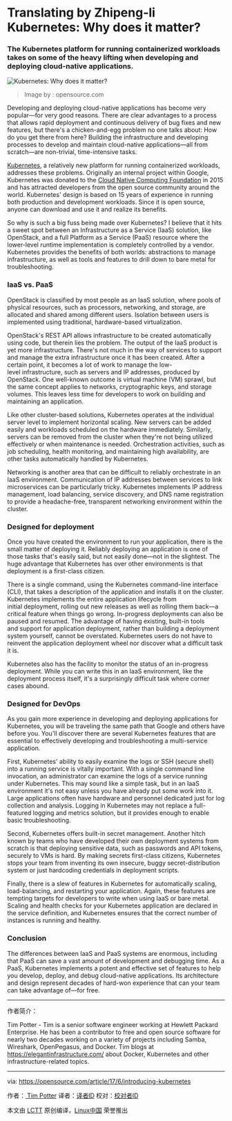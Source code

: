Translating by Zhipeng-li
Kubernetes: Why does it matter?
============================================================

### The Kubernetes platform for running containerized workloads takes on some of the heavy lifting when developing and deploying cloud-native applications.


![Kubernetes: Why does it matter?](https://opensource.com/sites/default/files/styles/image-full-size/public/images/law/freesoftwareway_law3.png?itok=JMOFOYFp "Kubernetes: Why does it matter?")
>Image by : opensource.com

Developing and deploying cloud-native applications has become very popular—for very good reasons. There are clear advantages to a process that allows rapid deployment and continuous delivery of bug fixes and new features, but there's a chicken-and-egg problem no one talks about: How do you get there from here? Building the infrastructure and developing processes to develop and maintain cloud-native applications—all from scratch—are non-trivial, time-intensive tasks.

[Kubernetes][3], a relatively new platform for running containerized workloads, addresses these problems. Originally an internal project within Google, Kubernetes was donated to the [Cloud Native Computing Foundation][4] in 2015 and has attracted developers from the open source community around the world. Kubernetes' design is based on 15 years of experience in running both production and development workloads. Since it is open source, anyone can download and use it and realize its benefits.

So why is such a big fuss being made over Kubernetes? I believe that it hits a sweet spot between an Infrastructure as a Service (IaaS) solution, like OpenStack, and a full Platform as a Service (PaaS) resource where the lower-level runtime implementation is completely controlled by a vendor. Kubernetes provides the benefits of both worlds: abstractions to manage infrastructure, as well as tools and features to drill down to bare metal for troubleshooting.

### IaaS vs. PaaS

OpenStack is classified by most people as an IaaS solution, where pools of physical resources, such as processors, networking, and storage, are allocated and shared among different users. Isolation between users is implemented using traditional, hardware-based virtualization.

OpenStack's REST API allows infrastructure to be created automatically using code, but therein lies the problem. The output of the IaaS product is yet more infrastructure. There's not much in the way of services to support and manage the extra infrastructure once it has been created. After a certain point, it becomes a lot of work to manage the low-level infrastructure, such as servers and IP addresses, produced by OpenStack. One well-known outcome is virtual machine (VM) sprawl, but the same concept applies to networks, cryptographic keys, and storage volumes. This leaves less time for developers to work on building and maintaining an application.

Like other cluster-based solutions, Kubernetes operates at the individual server level to implement horizontal scaling. New servers can be added easily and workloads scheduled on the hardware immediately. Similarly, servers can be removed from the cluster when they're not being utilized effectively or when maintenance is needed. Orchestration activities, such as job scheduling, health monitoring, and maintaining high availability, are other tasks automatically handled by Kubernetes.

Networking is another area that can be difficult to reliably orchestrate in an IaaS environment. Communication of IP addresses between services to link microservices can be particularly tricky. Kubernetes implements IP address management, load balancing, service discovery, and DNS name registration to provide a headache-free, transparent networking environment within the cluster.

### Designed for deployment

Once you have created the environment to run your application, there is the small matter of deploying it. Reliably deploying an application is one of those tasks that's easily said, but not easily done—not in the slightest. The huge advantage that Kubernetes has over other environments is that deployment is a first-class citizen.

There is a single command, using the Kubernetes command-line interface (CLI), that takes a description of the application and installs it on the cluster. Kubernetes implements the entire application lifecycle from initial deployment, rolling out new releases as well as rolling them back—a critical feature when things go wrong. In-progress deployments can also be paused and resumed. The advantage of having existing, built-in tools and support for application deployment, rather than building a deployment system yourself, cannot be overstated. Kubernetes users do not have to reinvent the application deployment wheel nor discover what a difficult task it is.

Kubernetes also has the facility to monitor the status of an in-progress deployment. While you can write this in an IaaS environment, like the deployment process itself, it's a surprisingly difficult task where corner cases abound.

### Designed for DevOps

As you gain more experience in developing and deploying applications for Kubernetes, you will be traveling the same path that Google and others have before you. You'll discover there are several Kubernetes features that are essential to effectively developing and troubleshooting a multi-service application.

First, Kubernetes' ability to easily examine the logs or SSH (secure shell) into a running service is vitally important. With a single command line invocation, an administrator can examine the logs of a service running under Kubernetes. This may sound like a simple task, but in an IaaS environment it's not easy unless you have already put some work into it. Large applications often have hardware and personnel dedicated just for log collection and analysis. Logging in Kubernetes may not replace a full-featured logging and metrics solution, but it provides enough to enable basic troubleshooting.

Second, Kubernetes offers built-in secret management. Another hitch known by teams who have developed their own deployment systems from scratch is that deploying sensitive data, such as passwords and API tokens, securely to VMs is hard. By making secrets first-class citizens, Kubernetes stops your team from inventing its own insecure, buggy secret-distribution system or just hardcoding credentials in deployment scripts.

Finally, there is a slew of features in Kubernetes for automatically scaling, load-balancing, and restarting your application. Again, these features are tempting targets for developers to write when using IaaS or bare metal. Scaling and health checks for your Kubernetes application are declared in the service definition, and Kubernetes ensures that the correct number of instances is running and healthy.

### Conclusion

The differences between IaaS and PaaS systems are enormous, including that PaaS can save a vast amount of development and debugging time. As a PaaS, Kubernetes implements a potent and effective set of features to help you develop, deploy, and debug cloud-native applications. Its architecture and design represent decades of hard-won experience that can your team can take advantage of—for free.

--------------------------------------------------------------------------------

作者简介：

Tim Potter - Tim is a senior software engineer working at Hewlett Packard Enterprise. He has been a contributor to free and open source software for nearly two decades working on a variety of projects including Samba, Wireshark, OpenPegasus, and Docker. Tim blogs at https://elegantinfrastructure.com/ about Docker, Kubernetes and other infrastructure-related topics.

-----


via: https://opensource.com/article/17/6/introducing-kubernetes

作者：[ Tim Potter][a]
译者：[译者ID](https://github.com/译者ID)
校对：[校对者ID](https://github.com/校对者ID)

本文由 [LCTT](https://github.com/LCTT/TranslateProject) 原创编译，[Linux中国](https://linux.cn/) 荣誉推出

[a]:https://opensource.com/users/tpot
[1]:https://opensource.com/article/17/6/introducing-kubernetes?rate=RPoUoHXYQXbTb7DHQCDsHgR1ZcfLSoquZ8xVZzfMtxM
[2]:https://opensource.com/user/63281/feed
[3]:https://kubernetes.io/
[4]:https://www.cncf.io/
[5]:https://opensource.com/users/tpot
